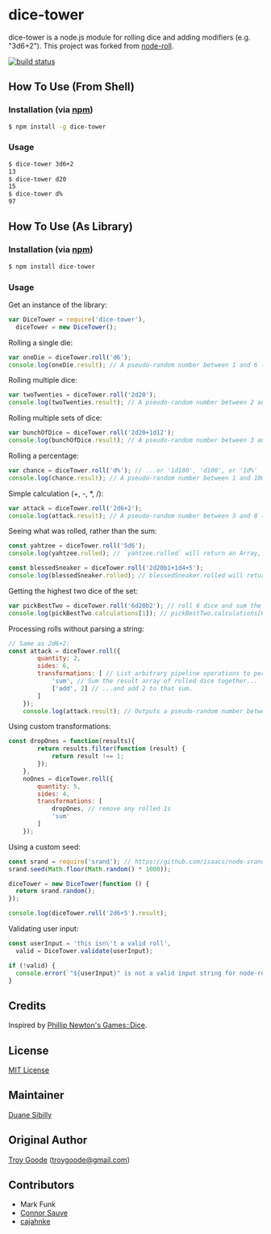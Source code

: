# dice-tower

dice-tower is a node.js module for rolling dice and adding modifiers (e.g. "3d6+2"). This project was forked from [node-roll](https://github.com/troygoode/node-roll).

[![build status](https://secure.travis-ci.org/dsibilly/dice-tower.png)](http://travis-ci.org/dsibilly/dice-tower)

## How To Use (From Shell)

### Installation (via [npm](https://npmjs.org/package/dice-tower))

```bash
$ npm install -g dice-tower
```

### Usage

```bash
$ dice-tower 3d6+2
13
$ dice-tower d20
15
$ dice-tower d%
97
```

## How To Use (As Library)

### Installation (via [npm](https://npmjs.org/package/dice-tower))

```bash
$ npm install dice-tower
```

### Usage

Get an instance of the library:

```javascript
var DiceTower = require('dice-tower'),
  diceTower = new DiceTower();
```

Rolling a single die:

```javascript
var oneDie = diceTower.roll('d6');
console.log(oneDie.result); // A pseudo-random number between 1 and 6 (inclusive)
```

Rolling multiple dice:

```javascript
var twoTwenties = diceTower.roll('2d20');
console.log(twoTwenties.result); // A pseudo-random number between 2 and 40 (inclusive)
```

Rolling multiple sets of dice:

```javascript
var bunchOfDice = diceTower.roll('2d20+1d12');
console.log(bunchOfDice.result); // A pseudo-random number between 3 and 52 (inclusive)
```

Rolling a percentage:

```javascript
var chance = diceTower.roll('d%'); // ...or '1d100', 'd100', or '1d%'
console.log(chance.result); // A pseudo-random number between 1 and 100 (inclusive)
```

Simple calculation (+, -, *, /):

```javascript
var attack = diceTower.roll('2d6+2');
console.log(attack.result); // A pseudo-random number between 3 and 8 (inclusive)
```

Seeing what was rolled, rather than the sum:

```javascript
const yahtzee = diceTower.roll('5d6');
console.log(yahtzee.rolled); // `yahtzee.rolled` will return an Array, e.g. [5, 2, 4, 6, 1]

const blessedSneaker = diceTower.roll('2d20b1+1d4+5');
console.log(blessedSneaker.rolled); // blessedSneaker.rolled will return an Array containing an Array for each component that is a roll of the dice, in the order in which they occurred, e.g. [[19,3],[1]]
```

Getting the highest two dice of the set:

```javascript
var pickBestTwo = diceTower.roll('6d20b2'); // roll 6 dice and sum the 2 highest results
console.log(pickBestTwo.calculations[1]); // pickBestTwo.calculations[0] is the same as .result, .calculations[1] is prior to the sum operation
```

Processing rolls without parsing a string:

```javascript
// Same as 2d6+2:
const attack = diceTower.roll({
        quantity: 2,
        sides: 6,
        transformations: [ // List arbitrary pipeline operations to perform on the result.
            'sum', // Sum the result array of rolled dice together...
            ['add', 2] // ...and add 2 to that sum.
        ]
    });
    console.log(attack.result); // Outputs a pseudo-random number between 4 and 14, inclusive.
```

Using custom transformations:

```javascript
const dropOnes = function(results){
        return results.filter(function (result) {
            return result !== 1;
        });
    },
    noOnes = diceTower.roll({
        quantity: 5,
        sides: 4,
        transformations: [
            dropOnes, // remove any rolled 1s
            'sum'
        ]
    });
```

Using a custom seed:

```javascript
const srand = require('srand'); // https://github.com/isaacs/node-srand
srand.seed(Math.floor(Math.random() * 1000));

diceTower = new DiceTower(function () {
  return srand.random();
});

console.log(diceTower.roll('2d6+5').result);
```

Validating user input:

```javascript
const userInput = 'this isn\'t a valid roll',
  valid = DiceTower.validate(userInput);

if (!valid) {
  console.error(`"${userInput}" is not a valid input string for node-roll!`);
}
```

## Credits

Inspired by [Phillip Newton's Games::Dice](http://search.cpan.org/~pne/Games-Dice-0.02/Dice.pm).

## License

[MIT License](http://www.opensource.org/licenses/mit-license.php)


## Maintainer

[Duane Sibilly](https://github.com/dsibilly/)

## Original Author

[Troy Goode](https://github.com/TroyGoode/) ([troygoode@gmail.com](mailto:troygoode@gmail.com))

## Contributors
- Mark Funk
- [Connor Sauve](https://github.com/csauve/)
- [cajahnke](https://github.com/cajahnke/)
